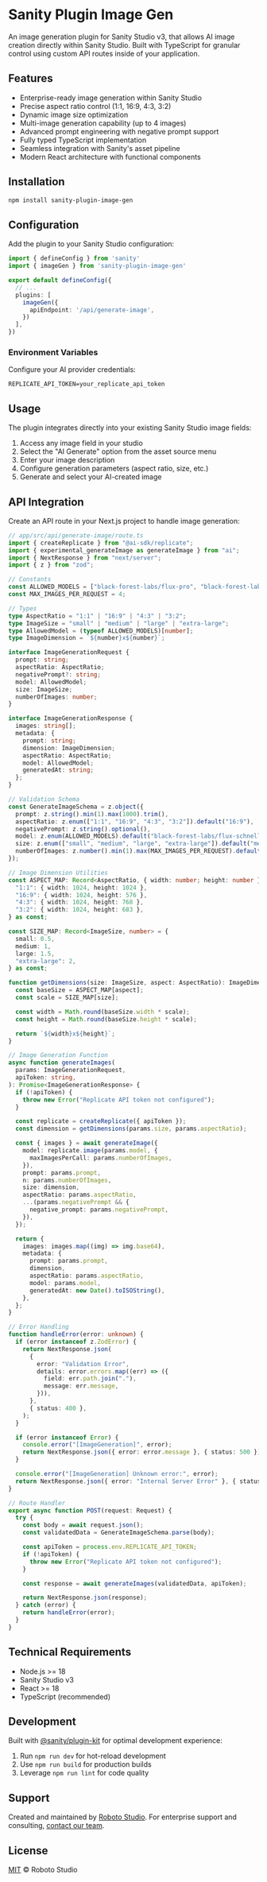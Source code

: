 # Sanity Plugin Image Gen

An image generation plugin for Sanity Studio v3, that allows AI image creation directly within Sanity Studio. Built with TypeScript for granular control using custom API routes inside of your application.

## Features

- Enterprise-ready image generation within Sanity Studio
- Precise aspect ratio control (1:1, 16:9, 4:3, 3:2)
- Dynamic image size optimization
- Multi-image generation capability (up to 4 images)
- Advanced prompt engineering with negative prompt support
- Fully typed TypeScript implementation
- Seamless integration with Sanity's asset pipeline
- Modern React architecture with functional components

## Installation

```sh
npm install sanity-plugin-image-gen
```

## Configuration

Add the plugin to your Sanity Studio configuration:

```ts
import { defineConfig } from 'sanity'
import { imageGen } from 'sanity-plugin-image-gen'

export default defineConfig({
  // ...
  plugins: [
    imageGen({
      apiEndpoint: '/api/generate-image',
    })
  ],
})
```

### Environment Variables

Configure your AI provider credentials:

```env
REPLICATE_API_TOKEN=your_replicate_api_token
```

## Usage

The plugin integrates directly into your existing Sanity Studio image fields:

1. Access any image field in your studio
2. Select the "AI Generate" option from the asset source menu
3. Enter your image description
4. Configure generation parameters (aspect ratio, size, etc.)
5. Generate and select your AI-created image

## API Integration

Create an API route in your Next.js project to handle image generation:

```ts
// app/src/api/generate-image/route.ts
import { createReplicate } from "@ai-sdk/replicate";
import { experimental_generateImage as generateImage } from "ai";
import { NextResponse } from "next/server";
import { z } from "zod";

// Constants
const ALLOWED_MODELS = ["black-forest-labs/flux-pro", "black-forest-labs/flux-schnell"] as const;
const MAX_IMAGES_PER_REQUEST = 4;

// Types
type AspectRatio = "1:1" | "16:9" | "4:3" | "3:2";
type ImageSize = "small" | "medium" | "large" | "extra-large";
type AllowedModel = (typeof ALLOWED_MODELS)[number];
type ImageDimension = `${number}x${number}`;

interface ImageGenerationRequest {
  prompt: string;
  aspectRatio: AspectRatio;
  negativePrompt?: string;
  model: AllowedModel;
  size: ImageSize;
  numberOfImages: number;
}

interface ImageGenerationResponse {
  images: string[];
  metadata: {
    prompt: string;
    dimension: ImageDimension;
    aspectRatio: AspectRatio;
    model: AllowedModel;
    generatedAt: string;
  };
}

// Validation Schema
const GenerateImageSchema = z.object({
  prompt: z.string().min(1).max(1000).trim(),
  aspectRatio: z.enum(["1:1", "16:9", "4:3", "3:2"]).default("16:9"),
  negativePrompt: z.string().optional(),
  model: z.enum(ALLOWED_MODELS).default("black-forest-labs/flux-schnell"),
  size: z.enum(["small", "medium", "large", "extra-large"]).default("medium"),
  numberOfImages: z.number().min(1).max(MAX_IMAGES_PER_REQUEST).default(1),
});

// Image Dimension Utilities
const ASPECT_MAP: Record<AspectRatio, { width: number; height: number }> = {
  "1:1": { width: 1024, height: 1024 },
  "16:9": { width: 1024, height: 576 },
  "4:3": { width: 1024, height: 768 },
  "3:2": { width: 1024, height: 683 },
} as const;

const SIZE_MAP: Record<ImageSize, number> = {
  small: 0.5,
  medium: 1,
  large: 1.5,
  "extra-large": 2,
} as const;

function getDimensions(size: ImageSize, aspect: AspectRatio): ImageDimension {
  const baseSize = ASPECT_MAP[aspect];
  const scale = SIZE_MAP[size];

  const width = Math.round(baseSize.width * scale);
  const height = Math.round(baseSize.height * scale);

  return `${width}x${height}`;
}

// Image Generation Function
async function generateImages(
  params: ImageGenerationRequest,
  apiToken: string,
): Promise<ImageGenerationResponse> {
  if (!apiToken) {
    throw new Error("Replicate API token not configured");
  }

  const replicate = createReplicate({ apiToken });
  const dimension = getDimensions(params.size, params.aspectRatio);

  const { images } = await generateImage({
    model: replicate.image(params.model, {
      maxImagesPerCall: params.numberOfImages,
    }),
    prompt: params.prompt,
    n: params.numberOfImages,
    size: dimension,
    aspectRatio: params.aspectRatio,
    ...(params.negativePrompt && {
      negative_prompt: params.negativePrompt,
    }),
  });

  return {
    images: images.map((img) => img.base64),
    metadata: {
      prompt: params.prompt,
      dimension,
      aspectRatio: params.aspectRatio,
      model: params.model,
      generatedAt: new Date().toISOString(),
    },
  };
}

// Error Handling
function handleError(error: unknown) {
  if (error instanceof z.ZodError) {
    return NextResponse.json(
      {
        error: "Validation Error",
        details: error.errors.map((err) => ({
          field: err.path.join("."),
          message: err.message,
        })),
      },
      { status: 400 },
    );
  }

  if (error instanceof Error) {
    console.error("[ImageGeneration]", error);
    return NextResponse.json({ error: error.message }, { status: 500 });
  }

  console.error("[ImageGeneration] Unknown error:", error);
  return NextResponse.json({ error: "Internal Server Error" }, { status: 500 });
}

// Route Handler
export async function POST(request: Request) {
  try {
    const body = await request.json();
    const validatedData = GenerateImageSchema.parse(body);

    const apiToken = process.env.REPLICATE_API_TOKEN;
    if (!apiToken) {
      throw new Error("Replicate API token not configured");
    }

    const response = await generateImages(validatedData, apiToken);

    return NextResponse.json(response);
  } catch (error) {
    return handleError(error);
  }
}

```

## Technical Requirements

- Node.js >= 18
- Sanity Studio v3
- React >= 18
- TypeScript (recommended)

## Development

Built with [@sanity/plugin-kit](https://github.com/sanity-io/plugin-kit) for optimal development experience:

1. Run `npm run dev` for hot-reload development
2. Use `npm run build` for production builds
3. Leverage `npm run lint` for code quality

## Support

Created and maintained by [Roboto Studio](https://robotostudio.com/contact?utm_source=sanity-plugin-image-gen). For enterprise support and consulting, [contact our team](https://robotostudio.com/contact?utm_source=sanity-plugin-image-gen).

## License

[MIT](LICENSE) © Roboto Studio
